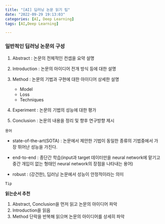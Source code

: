 ```yaml
---
title: "[AI] 딥러닝 논문 읽기 팁"
date: "2022-09-29 19:13:03"
categories: [AI, Deep Learning]
tags: [AI,Deep Learning]

---
```


### 일반적인 딥러닝 논문의 구성
1) Abstract : 논문의 전체적인 컨셉을 요약 설명
2) Introduction : 논문의 아이디어 전개 방식 등에 대한 설명
3) Method : 논문의 기법과 구현에 대한 아이디어 상세한 설명
    - Model
    - Loss
    - Techniques

4) Experiment : 논문의 기법의 성능에 대한 평가
5) Conclusion : 논문의 내용을 정리 및 향후 연구방향 제시


`용어`
- state-of-the-art(SOTA) : 논문에서 제안한 기법이 동일한 종류의 기법중에서
가장 뛰어난 성능을 가진다.

- end-to-end : 종단간 학습(input과 target 데이터만을 neural network에 맡기고 중간 개입이 없는 형태인
neural network의 장점을 나타내는 용어)

- robust : (강건한), 딥러닝 논문에서 성능이 안정적이라는 의미

`Tip`

**읽는순서 추천**
1) Abstract, Conclusion을 먼저 읽고 논문의 아이디어 파악
2) Introduction을 읽음
3) Method 단락을 반복해 읽으며 논문의 아이디어를 상세히 파악
